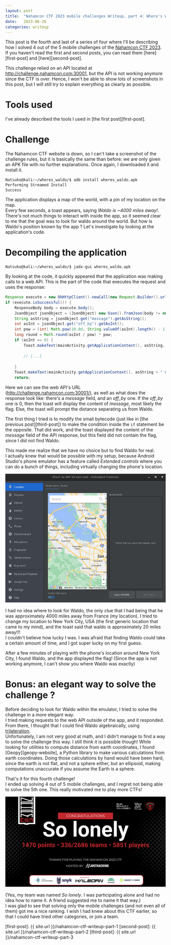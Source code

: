 ```yaml
---
layout: post
title:  "Nahamcon CTF 2023 mobile challenges Writeup, part 4: Where's Waldo ?"
date:   2023-06-26
categories: writeup
---
```

This post is the fourth and last of a series of four where I'll be describing how I solved 4 out of the 5 mobile challenges of the [Nahamcon CTF 2023][nahamcon-ctf-website].  
If you haven't read the first and second posts, you can read them [here][first-post] and [here][second-post].  

This challenge relied on an API located at http://challenge.nahamcon.com:30001, but the API is not working anymore since the CTF is over.  Hence, I won't be able to show lots of screenshots in this post, but I will still try to explain everything as clearly as possible. 

# Tools used

I've already described the tools I used in [the first post][first-post].

# Challenge

The Nahamcon CTF website is down, so I can't take a screenshot of the challenge rules, but it is basically the same than before: we are only given an APK file with no further explanations.
Once again, I downloaded it and install it.  

```console
Natsuko@kali:~/wheres_waldo/$ adb install wheres_waldo.apk
Performing Streamed Install
Success
```

The application displays a map of the world, with a pin of my location on the map.  
Every few seconds, a toast appears, saying *Waldo is ~4000 miles away!*.  
There's not much things to interact with inside the app, so it seemed clear to me that the goal was to look for waldo around the world. But how is Waldo's position known by the app ? Let's investigate by looking at the application's code.

# Decompiling the application

```console
Natsuko@kali:~/wheres_waldo/$ jadx-gui wheres_waldo.apk
```

By looking at the code, it quickly appeared that the application was making calls to a web API. This is the part of the code that executes the request and uses the response:

```java
Response execute = new OkHttpClient().newCall(new Request.Builder().url("http://challenge.nahamcon.com:30001/location?lat=" + lastLocation.getLatitude() + "&long=" + lastLocation.getLongitude()).build()).execute();
if (execute.isSuccessful()) {
    ResponseBody body = execute.body();
    JsonObject jsonObject = (JsonObject) new Gson().fromJson(body != null ? body.string() : null, (Class<Object>) JsonObject.class);
    String asString = jsonObject.get("message").getAsString();
    int asInt = jsonObject.get("off_by").getAsInt();
    int pow = (int) Math.pow(10.0d, String.valueOf(asInt).length() - 1);
    long round = Math.round(asInt / pow) * pow;
    if (asInt == 0) {
        Toast.makeText(mainActivity.getApplicationContext(), asString, 1).show();
        
        // [...]

    }
    Toast.makeText(mainActivity.getApplicationContext(), asString + " Waldo is ~" + round + " miles away", 1).show();
    return;
```

Here we can see the web API's URL (http://challenge.nahamcon.com:30001/), as well as what does the response look like: there's a *message* field, and an *off_by* one. If the *off_by* one is 0, then the toast will display the content of *message*, most likely the flag. Else, the toast will prompt the distance separating us from Waldo.  

The first thing I tried is to modify the smali bytecode (just like in [the previous post][third-post]) to make the condition inside the `if` statement be the opposite. That did work, and the toast displayed the content of the *message* field of the API response, but this field did not contain the flag, since I did not find Waldo.  

This made me realize that we have no choice but to find Waldo for real.  
I actually knew that would be possible with my setup, because Android Studio's phone emulator has a feature called *Extended controls* where you can do a bunch of things, including virtually changing the phone's location.  

![extended controls feature of android studio's phone emulator](/assets/images/nahamcon_ctf/wheres_waldo/emulator_extended_controls.png)

I had no idea where to look for Waldo, the only clue that I had being that he was approximately 4000 miles away from France (my location). I tried to change my location to New York City, USA (the first generic location that came to my mind), and the toast said that waldo is approximately 20 miles away!!!  
I couldn't believe how lucky I was. I was afraid that finding Waldo could take a certain amount of time, and I got super lucky on my first guess.  

After a few minutes of playing with the phone's location around New York City, I found Waldo, and the app displayed the flag! (Since the app is not working anymore, I can't show you where Waldo was exactly)

# Bonus: an elegant way to solve the challenge ?

Before deciding to look for Waldo within the emulator, I tried to solve the challenge in a more elegant way.  
I tried making requests to the web API outside of the app, and it responded. From there, I thought that I could find Waldo algebraically, using [trilateration][trilateration-wikipedia].  
Unfortunately, I am not very good at math, and I didn't manage to find a way to solve the challenge this way. I still think it is possible though! While looking for utilities to compute distance from earth coordinates, I found [Geopy][geopy-website], a Python library to make various calculations from earth coordinates. Doing those calculations by hand would have been hard, since the earth is not flat, and not a sphere either, but an ellipsoid, making computations unaccurate if you assume the Earth is a sphere.  

That's it for this fourth challenge!  
I ended up solving 4 out of 5 mobile challenges, and I regret not being able to solve the 5th one. This really motivated me to play more CTFs!

![my nahamcon CTF certificate](/assets/images/nahamcon_ctf/nahamcon_certificate.png)

(Yes, my team was named *So lonely*. I was participating alone and had no idea how to name it. A friend suggested me to name it that way.)  
I was glad to see that solving only the mobile challenges (and not even all of them) got me a nice ranking. I wish I had knew about this CTF earlier, so that I could have tried other categories, or join a team.

[john-hammond-website]: https://j-h.io/links
[john-hammond-twitter]: https://twitter.com/_JohnHammond
[nahamcon-website]: https://www.nahamcon.com/
[nahamcon-ctf-website]: https://ctf.nahamcon.com/
[stackoverflow-post-version-30]: https://stackoverflow.com/questions/69667830/targeting-r-version-30-and-above-requires-the-resources-arsc-of-installed-apk
[android-studio-website]: https://developer.android.com/studio
[jadx-github]: https://github.com/skylot/jadx
[apktool-website]: https://ibotpeaches.github.io/Apktool/
[apktool-download-page]: https://ibotpeaches.github.io/Apktool/install/
[adb-website]: https://developer.android.com/tools/adb
[adb-download-page]: https://developer.android.com/studio/releases/platform-tools
[frida-website]: https://frida.re/
[ghidra-website]: https://ghidra-sre.org/
[ghidra-download]: https://github.com/NationalSecurityAgency/ghidra/releases
[stack-overflow-sign-apk]: https://stackoverflow.com/questions/10930331/how-to-sign-an-already-compiled-apk
[stack-overflow-align]: https://stackoverflow.com/questions/55173004/targeting-sdk-android-q-results-in-failed-to-finalize-session-install-failed-i
[trilateration-wikipedia]: https://www.wikiwand.com/en/Trilateration
[first-post]: {{ site.url }}/nahamcon-ctf-writeup-part-1
[second-post]: {{ site.url }}/nahamcon-ctf-writeup-part-2
[third-post]: {{ site.url }}/nahamcon-ctf-writeup-part-3
